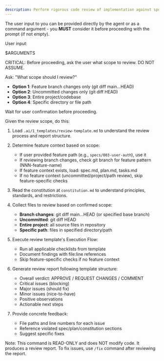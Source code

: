 ```yaml
---
description: Perform rigorous code review of implementation against spec, plan, and constitution
---
```


The user input to you can be provided directly by the agent or as a command argument - you **MUST** consider it before proceeding with the prompt (if not empty).

User input:

$ARGUMENTS

CRITICAL: Before proceeding, ask the user what scope to review. DO NOT ASSUME.

Ask: "What scope should I review?"
- **Option 1**: Feature branch changes only (git diff main...HEAD)
- **Option 2**: Uncommitted changes only (git diff HEAD)
- **Option 3**: Entire project/codebase
- **Option 4**: Specific directory or file path

Wait for user confirmation before proceeding.

Given the review scope, do this:

1. Load `.ai/1_templates/review-template.md` to understand the review process and report structure.

2. Determine feature context based on scope:
   - If user provided feature path (e.g., `specs/003-user-auth`), use it
   - If reviewing branch changes, check git branch for feature pattern (NNN-feature-name)
   - If feature context exists, load: spec.md, plan.md, tasks.md
   - If no feature context (uncommitted/project/path review), skip feature-specific checks

3. Read the constitution at `constitution.md` to understand principles, standards, and restrictions.

4. Collect files to review based on confirmed scope:
   - **Branch changes**: git diff main...HEAD (or specified base branch)
   - **Uncommitted**: git diff HEAD
   - **Entire project**: all source files in repository
   - **Specific path**: files in specified directory/path

5. Execute review template's Execution Flow:
   - Run all applicable checklists from template
   - Document findings with file:line references
   - Skip feature-specific checks if no feature context

6. Generate review report following template structure:
   - Overall verdict: APPROVE / REQUEST CHANGES / COMMENT
   - Critical issues (blocking)
   - Major issues (should fix)
   - Minor issues (nice-to-have)
   - Positive observations
   - Actionable next steps

7. Provide concrete feedback:
   - File paths and line numbers for each issue
   - Reference violated spec/plan/constitution sections
   - Suggest specific fixes

Note: This command is READ-ONLY and does NOT modify code. It produces a review report. To fix issues, use `/fix` command after reviewing the report.
